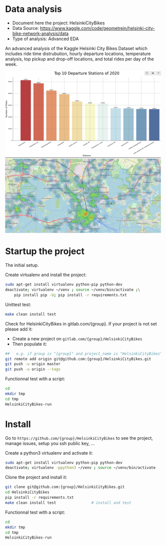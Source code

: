 # Data analysis
- Document here the project: HelsinkiCityBikes
- Data Source: https://www.kaggle.com/code/geometrein/helsinki-city-bike-network-analysis/data
- Type of analysis: Advanced EDA

An advanced analysis of the Kaggle Helsinki City Bikes Dataset which includes ride time distrubution, hourly departure locations, temperature analysis, top pickup and drop-off locations, and total rides per day of the week.

![test](departstation.png)
![test](heatmap.png)

# Startup the project

The initial setup.

Create virtualenv and install the project:
```bash
sudo apt-get install virtualenv python-pip python-dev
deactivate; virtualenv ~/venv ; source ~/venv/bin/activate ;\
    pip install pip -U; pip install -r requirements.txt
```

Unittest test:
```bash
make clean install test
```

Check for HelsinkiCityBikes in gitlab.com/{group}.
If your project is not set please add it:

- Create a new project on `gitlab.com/{group}/HelsinkiCityBikes`
- Then populate it:

```bash
##   e.g. if group is "{group}" and project_name is "HelsinkiCityBikes"
git remote add origin git@github.com:{group}/HelsinkiCityBikes.git
git push -u origin master
git push -u origin --tags
```

Functionnal test with a script:

```bash
cd
mkdir tmp
cd tmp
HelsinkiCityBikes-run
```

# Install

Go to `https://github.com/{group}/HelsinkiCityBikes` to see the project, manage issues,
setup you ssh public key, ...

Create a python3 virtualenv and activate it:

```bash
sudo apt-get install virtualenv python-pip python-dev
deactivate; virtualenv -ppython3 ~/venv ; source ~/venv/bin/activate
```

Clone the project and install it:

```bash
git clone git@github.com:{group}/HelsinkiCityBikes.git
cd HelsinkiCityBikes
pip install -r requirements.txt
make clean install test                # install and test
```
Functionnal test with a script:

```bash
cd
mkdir tmp
cd tmp
HelsinkiCityBikes-run
```
